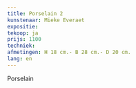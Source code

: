 ```yaml
---
title: Porselain 2
kunstenaar: Mieke Everaet
expositie: 
tekoop: ja
prijs: 1100
techniek: 
afmetingen: H 18 cm.- B 28 cm.- D 20 cm.
lang: en
---
```


Porselain